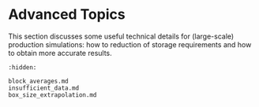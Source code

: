 # Advanced Topics

This section discusses some useful technical details for (large-scale) production simulations:
how to reduction of storage requirements and how to obtain more accurate results.

```{toctree}
:hidden:

block_averages.md
insufficient_data.md
box_size_extrapolation.md
```
